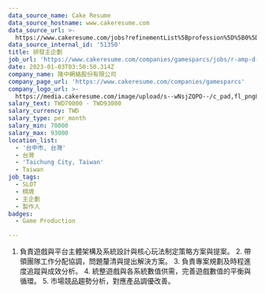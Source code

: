 ```yaml
---
data_source_name: Cake Resume
data_source_hostname: www.cakeresume.com
data_source_url: >-
  https://www.cakeresume.com/jobs?refinementList%5Bprofession%5D%5B0%5D=game-production&range%5Bsalary_range%5D%5Bmin%5D=1000000
data_source_internal_id: '51350'
title: 研發主企劃
job_url: 'https://www.cakeresume.com/companies/gamesparcs/jobs/r-amp-d-master-plan'
date: 2023-01-03T03:50:50.314Z
company_name: 隆中網絡股份有限公司
company_page_url: 'https://www.cakeresume.com/companies/gamesparcs'
company_logo_url: >-
  https://media.cakeresume.com/image/upload/s--wNsjZQPO--/c_pad,fl_png8,h_200,w_200/v1672363006/iqn45aarox9yomr9pxcj.png
salary_text: TWD70000 - TWD93000
salary_currency: TWD
salary_type: per_month
salary_min: 70000
salary_max: 93000
location_list:
  - '台中市, 台灣'
  - 台灣
  - 'Taichung City, Taiwan'
  - Taiwan
job_tags:
  - SLOT
  - 棋牌
  - 主企劃
  - 製作人
badges:
  - Game Production

---
```


1. 負責遊戲與平台主體架構及系統設計與核心玩法制定策略方案與提案。 2. 帶領團隊工作分配協調，問題釐清與提出解決方案。 3. 負責專案規劃及時程進度追蹤與成效分析。 4. 統整遊戲與各系統數值供需，完善遊戲數值的平衡與循環。 5. 市場競品趨勢分析，對應產品調優改善。